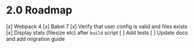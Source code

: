 # 2.0 Roadmap

[x] Webpack 4
[x] Babel 7
[x] Verify that user config is valid and files exists
[x] Display stats (filesize etc) after `build` script
[ ] Add tests
[ ] Update docs and add migration guide
